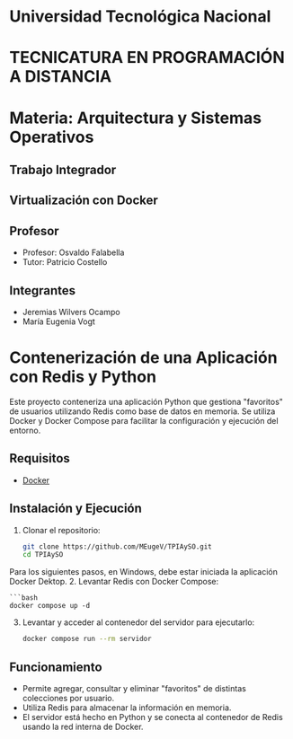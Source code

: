 # Universidad Tecnológica Nacional

# TECNICATURA EN PROGRAMACIÓN A DISTANCIA

# Materia: Arquitectura y Sistemas Operativos

## Trabajo Integrador

## Virtualización con Docker

## Profesor

- Profesor: Osvaldo Falabella
- Tutor: Patricio Costello

## Integrantes

- Jeremias Wilvers Ocampo
- María Eugenia Vogt

# Contenerización de una Aplicación con Redis y Python

Este proyecto conteneriza una aplicación Python que gestiona "favoritos" de usuarios utilizando Redis como base de datos en memoria. Se utiliza Docker y Docker Compose para facilitar la configuración y ejecución del entorno.

## Requisitos

- [Docker](https://www.docker.com/products/docker-desktop/)

## Instalación y Ejecución

1. Clonar el repositorio:

   ```bash
   git clone https://github.com/MEugeV/TPIAySO.git
   cd TPIAySO

Para los siguientes pasos, en Windows, debe estar iniciada la aplicación Docker Dektop.
2. Levantar Redis con Docker Compose:

    ```bash
    docker compose up -d

3. Levantar y acceder al contenedor del servidor para ejecutarlo:
    ```bash
    docker compose run --rm servidor

## Funcionamiento
- Permite agregar, consultar y eliminar "favoritos" de distintas colecciones por usuario.
- Utiliza Redis para almacenar la información en memoria.
- El servidor está hecho en Python y se conecta al contenedor de Redis usando la red interna de Docker.
